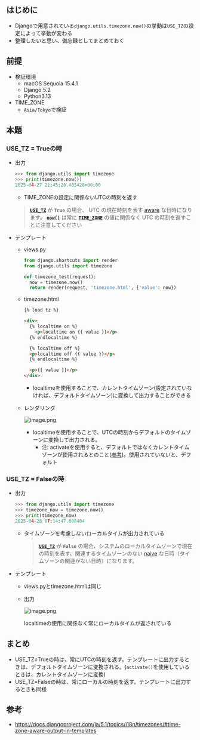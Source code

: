 ## はじめに

- Djangoで用意されている`django.utils.timezone.now()`の挙動は`USE_TZ`の設定によって挙動が変わる
- 整理したいと思い、備忘録としてまとめておく

## 前提

- 検証環境
    - macOS Sequoia 15.4.1
    - Django 5.2
    - Python3.13
- TIME_ZONE
    - `Asia/Tokyo`で検証

## 本題

### USE_TZ = Trueの時

- 出力
    
    ```python
    >>> from django.utils import timezone
    >>> print(timezone.now())
    2025-04-27 22:45:28.485428+00:00
    ```
    
    - TIME_ZONEの設定に関係ないUTCの時刻を返す
    
    > [**`USE_TZ`**](https://docs.djangoproject.com/ja/5.1/ref/settings/#std-setting-USE_TZ) が **`True`** の場合、 UTC の現在時刻を表す [aware](https://docs.djangoproject.com/ja/5.1/topics/i18n/timezones/#naive-vs-aware-datetimes) な日時になります。 [**`now()`**](https://docs.djangoproject.com/ja/5.1/ref/utils/#django.utils.timezone.now) は常に [**`TIME_ZONE`**](https://docs.djangoproject.com/ja/5.1/ref/settings/#std-setting-TIME_ZONE) の値に関係なく UTC の時刻を返すことに注意してください
    > 
- テンプレート
    - views.py
        
        ```python
        from django.shortcuts import render
        from django.utils import timezone
        
        def timezone_test(request):
          now = timezone.now()
          return render(request, 'timezone.html', {'value': now})
        ```
        
    - timezone.html
        
        ```html
        {% load tz %}
        
        <div>
          {% localtime on %}
            <p>localtime on {{ value }}</p>
          {% endlocaltime %}
        
          {% localtime off %}
          <p>localtime off {{ value }}</p>
          {% endlocaltime %}
        
          <p>{{ value }}</p>
        </div>
        ```
        
        - localtimeを使用することで、カレントタイムゾーン(設定されていなければ、デフォルトタイムゾーン)に変換して出力することができる
    - レンダリング
        
        ![image.png](attachment:ea3ea666-d757-4601-a0d5-7869b7f10348:image.png)
        
        - localtimeを使用することで、UTCの時刻からデフォルトのタイムゾーンに変換して出力される。
            - 注: activateを使用すると、デフォルトではなくカレントタイムゾーンが使用されるとのこと([参考](https://www.notion.so/7426cd23c3e14717afec617ad90aef1b?pvs=21))。使用されていないと、デフォルト

### USE_TZ = Falseの時

- 出力
    
    ```python
    >>> from django.utils import timezone
    >>> timezone_now = timezone.now()
    >>> print(timezone_now)
    2025-04-28 07:14:47.608404
    ```
    
    - タイムゾーンを考慮しないローカルタイムが出力されている
        
        > [**`USE_TZ`**](https://docs.djangoproject.com/ja/5.1/ref/settings/#std-setting-USE_TZ) が **`False`** の場合、システムのローカルタイムゾーンで現在の時刻を表す、関連するタイムゾーンのない [naive](https://docs.djangoproject.com/ja/5.1/topics/i18n/timezones/#naive-vs-aware-datetimes) な日時（タイムゾーンの関連がない日時）になります。
        > 
- テンプレート
    - views.pyとtimezone.htmlは同じ
    - 出力
        
        ![image.png](attachment:8bd4e430-22e2-4ea9-853b-ddf10dd05131:image.png)
        
        localtimeの使用に関係なく常にローカルタイムが返されている
        

## まとめ

- USE_TZ=Trueの時は、常にUTCの時刻を返す。テンプレートに出力するときは、デフォルトタイムゾーンに変換される。(`activate()`を使用しているときは、カレントタイムゾーンに変換)
- USE_TZ=Falseの時は、常にローカルの時刻を返す。テンプレートに出力するときも同様

## 参考

- https://docs.djangoproject.com/ja/5.1/topics/i18n/timezones/#time-zone-aware-output-in-templates
